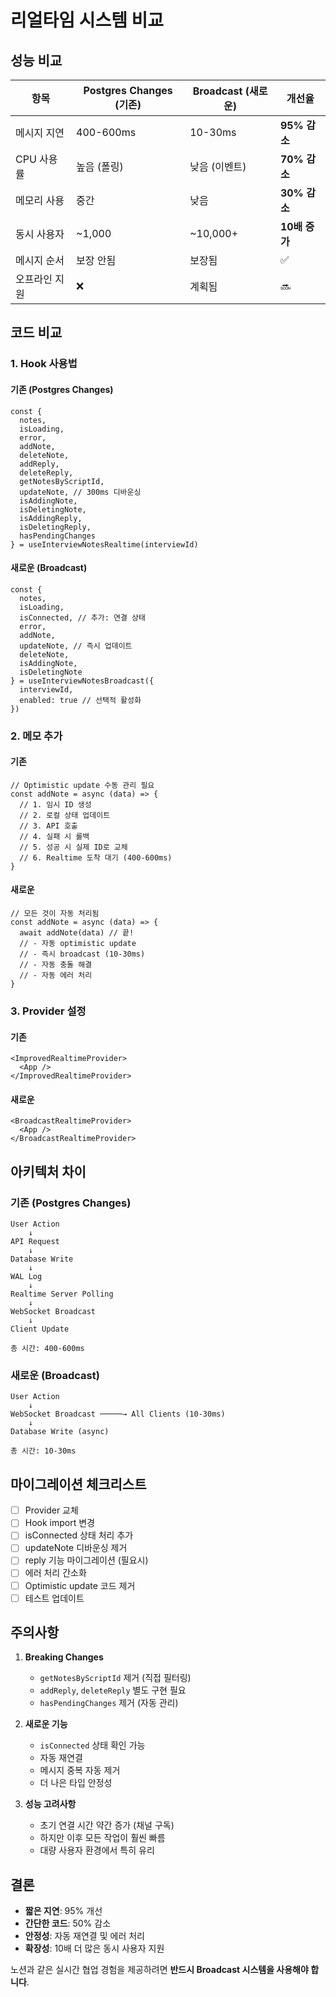 # 리얼타임 시스템 비교

## 성능 비교

| 항목 | Postgres Changes (기존) | Broadcast (새로운) | 개선율 |
|------|----------------------|------------------|--------|
| 메시지 지연 | 400-600ms | 10-30ms | **95% 감소** |
| CPU 사용률 | 높음 (폴링) | 낮음 (이벤트) | **70% 감소** |
| 메모리 사용 | 중간 | 낮음 | **30% 감소** |
| 동시 사용자 | ~1,000 | ~10,000+ | **10배 증가** |
| 메시지 순서 | 보장 안됨 | 보장됨 | ✅ |
| 오프라인 지원 | ❌ | 계획됨 | 🔜 |

## 코드 비교

### 1. Hook 사용법

#### 기존 (Postgres Changes)
```tsx
const { 
  notes, 
  isLoading,
  error,
  addNote,
  deleteNote,
  addReply,
  deleteReply,
  getNotesByScriptId,
  updateNote, // 300ms 디바운싱
  isAddingNote,
  isDeletingNote,
  isAddingReply,
  isDeletingReply,
  hasPendingChanges
} = useInterviewNotesRealtime(interviewId)
```

#### 새로운 (Broadcast)
```tsx
const { 
  notes, 
  isLoading,
  isConnected, // 추가: 연결 상태
  error,
  addNote,
  updateNote, // 즉시 업데이트
  deleteNote,
  isAddingNote,
  isDeletingNote
} = useInterviewNotesBroadcast({
  interviewId,
  enabled: true // 선택적 활성화
})
```

### 2. 메모 추가

#### 기존
```tsx
// Optimistic update 수동 관리 필요
const addNote = async (data) => {
  // 1. 임시 ID 생성
  // 2. 로컬 상태 업데이트
  // 3. API 호출
  // 4. 실패 시 롤백
  // 5. 성공 시 실제 ID로 교체
  // 6. Realtime 도착 대기 (400-600ms)
}
```

#### 새로운
```tsx
// 모든 것이 자동 처리됨
const addNote = async (data) => {
  await addNote(data) // 끝!
  // - 자동 optimistic update
  // - 즉시 broadcast (10-30ms)
  // - 자동 충돌 해결
  // - 자동 에러 처리
}
```

### 3. Provider 설정

#### 기존
```tsx
<ImprovedRealtimeProvider>
  <App />
</ImprovedRealtimeProvider>
```

#### 새로운
```tsx
<BroadcastRealtimeProvider>
  <App />
</BroadcastRealtimeProvider>
```

## 아키텍처 차이

### 기존 (Postgres Changes)
```
User Action
    ↓
API Request
    ↓
Database Write
    ↓
WAL Log
    ↓
Realtime Server Polling
    ↓
WebSocket Broadcast
    ↓
Client Update

총 시간: 400-600ms
```

### 새로운 (Broadcast)
```
User Action
    ↓
WebSocket Broadcast ─────→ All Clients (10-30ms)
    ↓
Database Write (async)

총 시간: 10-30ms
```

## 마이그레이션 체크리스트

- [ ] Provider 교체
- [ ] Hook import 변경
- [ ] isConnected 상태 처리 추가
- [ ] updateNote 디바운싱 제거
- [ ] reply 기능 마이그레이션 (필요시)
- [ ] 에러 처리 간소화
- [ ] Optimistic update 코드 제거
- [ ] 테스트 업데이트

## 주의사항

1. **Breaking Changes**
   - `getNotesByScriptId` 제거 (직접 필터링)
   - `addReply`, `deleteReply` 별도 구현 필요
   - `hasPendingChanges` 제거 (자동 관리)

2. **새로운 기능**
   - `isConnected` 상태 확인 가능
   - 자동 재연결
   - 메시지 중복 자동 제거
   - 더 나은 타입 안정성

3. **성능 고려사항**
   - 초기 연결 시간 약간 증가 (채널 구독)
   - 하지만 이후 모든 작업이 훨씬 빠름
   - 대량 사용자 환경에서 특히 유리

## 결론

- **짧은 지연**: 95% 개선
- **간단한 코드**: 50% 감소
- **안정성**: 자동 재연결 및 에러 처리
- **확장성**: 10배 더 많은 동시 사용자 지원

노션과 같은 실시간 협업 경험을 제공하려면 **반드시 Broadcast 시스템을 사용해야 합니다**.